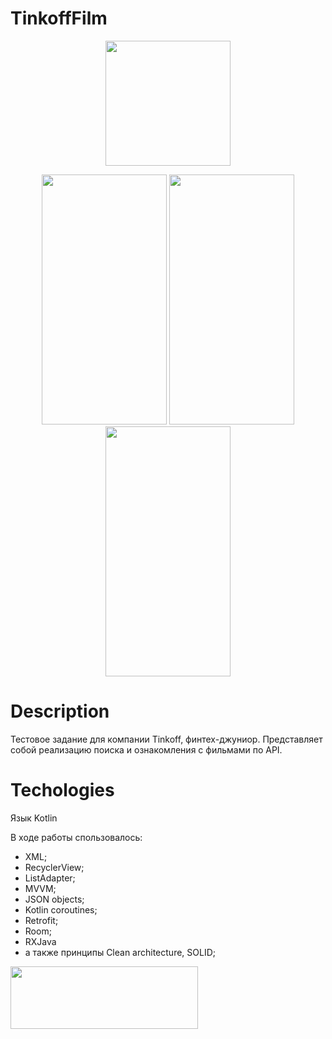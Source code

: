 # TinkoffFilm

<p align="center">
  <img src="https://i.imgur.com/OGxKqjB.png" width="200" height ="200">
</p>

<p align="center">
   <img src="https://i.imgur.com/vmtxX6N.jpg" width="200" height ="400">
   <img src="https://i.imgur.com/e2oaHtQ.jpg" width="200" height ="400">
   <img src="https://i.imgur.com/XT40OSZ.jpg" width="200" height ="400">
</p>

# Description

Тестовое задание для компании Tinkoff, финтех-джуниор.
Представляет собой реализацию поиска и ознакомления c фильмами по API.

# Techologies

Язык Kotlin

В ходе работы спользовалось:
- XML;
- RecyclerView;
- ListAdapter;
- MVVM;
- JSON objects;
- Kotlin coroutines;
- Retrofit;
- Room;
- RXJava
- а также принципы Clean architecture, SOLID;
  
  
[<img src="https://i.imgur.com/XVSCF5a.jpg" width="300" height ="100" >](https://youtube.com/shorts/qVQLX2-fNFs?feature=share)

